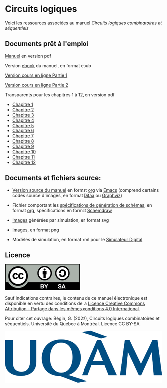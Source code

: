 # Circuits logiques

Voici les ressources associées au manuel _Circuits logiques combinatoires et séquentiels_

## Documents prêt à l'emploi

[Manuel](circuits_log.pdf) en version pdf

Version [ebook](circuits_log.epub) du manuel, en format epub

[Version cours en ligne Partie 1](https://gbegin.github.io/ciab-circuits-logiques-part1/)

[Version cours en ligne Partie 2](https://gbegin.github.io/ciab-circuits-logiques-part2/)

Transparents pour les chapitres 1 à 12, en version pdf

* [Chapitre 1](Transparents/presentation_ch_syst_numer.pdf)
* [Chapitre 2](Transparents/presentation_ch_logiq_binaire.pdf)
* [Chapitre 3](Transparents/presentation_ch_theoremes.pdf)
* [Chapitre 4](Transparents/presentation_ch_portes.pdf)
* [Chapitre 5](Transparents/presentation_ch_simplification.pdf)
* [Chapitre 6](Transparents/presentation_ch_combinatoires.pdf)
* [Chapitre 7](Transparents/presentation_ch_sequentiels.pdf)
* [Chapitre 8](Transparents/presentation_ch_seq_analyse.pdf)
* [Chapitre 9](Transparents/presentation_ch_seq_conception.pdf)
* [Chapitre 10](Transparents/presentation_ch_seq_reg_compt.pdf)
* [Chapitre 11](Transparents/presentation_ch_memoires.pdf)
* [Chapitre 12](Transparents/presentation_ch_log_prog.pdf)


## Documents et fichiers source:

* [Version source du manuel](concepts.org) en format [org](https://orgmode.org/) via [Emacs](https://www.gnu.org/software/emacs/) (comprend certains codes source d'images, en format [Ditaa](https://ditaa.sourceforge.net/) ou [Graphviz](https://graphviz.org/))

* Fichier comportant les [spécifications de génération de
  schémas](generer_images_logique.org), en format
  [org](https://orgmode.org/), spécifications en format
  [Schemdraw](https://schemdraw.readthedocs.io/en/latest/)

* [Images](./Images_svg) générées par simulation, en format svg

* [Images](./Images_png), en format png

* Modèles de simulation, en format xml pour le [Simulateur Digital](https://github.com/hneemann/Digital)


## Licence

![img](by-sa.svg)

Sauf indications contraires, le contenu de ce manuel électronique est
disponible en vertu des conditions de la
[Licence
Creative Commons Attribution - Partage dans les mêmes conditions 4.0
International](https://creativecommons.org/licenses/by/4.0/deed.fr).

Pour citer cet ouvrage: Bégin, G. (2022), Circuits logiques
combinatoires et séquentiels. Université du Québec à Montréal. Licence CC BY-SA

![img](Logo_UQAM.svg)
